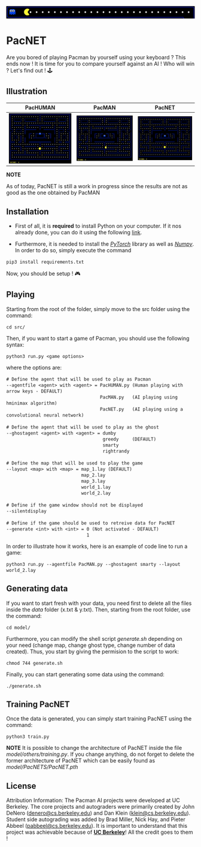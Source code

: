 <img src="assets/overlay.gif" />

# PacNET
Are you bored of playing Pacman by yourself using your keyboard ? This ends now ! It is time for you to compare yourself against an AI ! Who will win ? Let's find out ! 🕹

## Illustration
|     PacHUMAN     | PacMAN | PacNET |
|:-:|:-:|:-:|
|![PacHUMAN](assets/human.gif)|![PacMAN](assets/pacman.gif)|![PacNET](assets/pacnet.gif)|

**NOTE**

As of today, PacNET is still a work in progress since the results are not as good as the one obtained by PacMAN
## Installation

- First of all, it is **required** to install Python on your computer. If it nos already done, you can do it using the following [link](https://www.python.org/downloads/).

- Furthermore, it is needed to install the [*PyTorch*](https://pytorch.org) library as well as [*Numpy*](https://numpy.org). In order to do so, simply execute the command

```
pip3 install requirements.txt
```

Now, you should be setup ! 🎮

## Playing

Starting from the root of the folder, simply move to the src folder using the command:

```
cd src/
```

Then, if you want to start a game of Pacman, you should use the following syntax:

```
python3 run.py <game options>
```

where the options are:

```
# Define the agent that will be used to play as Pacman
--agentfile <agent> with <agent> = PacHUMAN.py (Human playing with arrow keys - DEFAULT)
                                   PacMAN.py   (AI playing using hminimax algorithm)
                                   PacNET.py   (AI playing using a convolutional neural network)
                                   
# Define the agent that will be used to play as the ghost
--ghostagent <agent> with <agent> = dumby      
                                    greedy     (DEFAULT)
                                    smarty     
                                    rightrandy

# Define the map that will be used to play the game
--layout <map> with <map> = map_1.lay (DEFAULT)
                            map_2.lay
                            map_3.lay
                            world_1.lay
                            world_2.lay
                         
# Define if the game window should not be displayed
--silentdisplay

# Define if the game should be used to retreive data for PacNET
--generate <int> with <int> = 0 (Not activated - DEFAULT)      
                              1

```

In order to illustrate how it works, here is an example of code line to run a game:
```
python3 run.py --agentfile PacMAN.py --ghostagent smarty --layout world_2.lay
```

## Generating data

If you want to start fresh with your data, you need first to delete all the files inside the *data* folder (x.txt & y.txt). Then,
starting from the root folder, use the command:

```
cd model/
```

Furthermore, you can modify the shell script *generate.sh* depending on your need (change map, change ghost type, change number of data created). Thus, you start by giving the permision to the script to work:

```
chmod 744 generate.sh
```

Finally, you can start generating some data using the command:

```
./generate.sh
```

## Training PacNET

Once the data is generated, you can simply start training PacNET using the command:

```
python3 train.py
```

**NOTE**
It is possible to change the architecture of PacNET inside the file *model/others/training.py*. If you change anything, do not forget to delete the former architecture of PacNET which can be easily found as *model/PacNETS/PacNET.pth*

## License
Attribution Information: The Pacman AI projects were developed at UC Berkeley.
The core projects and autograders were primarily created by John DeNero
(denero@cs.berkeley.edu) and Dan Klein (klein@cs.berkeley.edu).
Student side autograding was added by Brad Miller, Nick Hay, and
Pieter Abbeel (pabbeel@cs.berkeley.edu). It is important to understand that this project was achievable because of [**UC Berkeley**](http://ai.berkeley.edu)! All the credit goes to them ! 
